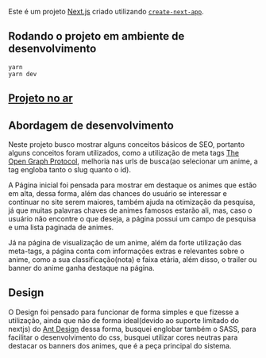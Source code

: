 Este é um projeto [Next.js](https://nextjs.org/) criado utilizando [`create-next-app`](https://github.com/vercel/next.js/tree/canary/packages/create-next-app).

## Rodando o projeto em ambiente de desenvolvimento

```
yarn
yarn dev
```

## [Projeto no ar](https://catalogo-animes.vercel.app)

## Abordagem de desenvolvimento

Neste projeto busco mostrar alguns conceitos básicos de SEO, portanto alguns conceitos foram utilizados, como a utilização de meta tags [The Open Graph Protocol](https://ogp.me/), melhoria nas urls de busca(ao selecionar um anime, a tag engloba tanto o slug quanto o id).

A Página inicial foi pensada para mostrar em destaque os animes que estão em alta, dessa forma, além das chances do usuário se interessar e continuar no site serem maiores, também ajuda na otimização da pesquisa, já que muitas palavras chaves de animes famosos estarão ali, mas, caso o usuário não encontre o que deseja, a página possui um campo de pesquisa e uma lista paginada de animes.

Já na página de visualização de um anime, além da forte utilização das meta-tags, a página conta com informações extras e relevantes sobre o anime, como a sua classificação(nota) e faixa etária, além disso, o trailer ou banner do anime ganha destaque na página.

## Design

O Design foi pensado para funcionar de forma simples e que fizesse a utilização, ainda que não de forma ideal(devido ao suporte limitado do nextjs) do [Ant Design](https://ant.design/) dessa forma, busquei englobar também o SASS, para facilitar o desenvolvimento do css, busquei utilizar cores neutras para destacar os banners dos animes, que é a peça principal do sistema.

